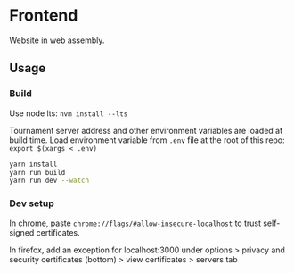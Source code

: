 # Frontend

Website in web assembly.

## Usage

### Build

Use node lts: `nvm install --lts`

Tournament server address and other environment variables are loaded at build
time. Load environment variable from `.env` file at the root of this repo:
`export $(xargs < .env)`

```bash
yarn install
yarn run build
yarn run dev --watch
```

### Dev setup

In chrome, paste `chrome://flags/#allow-insecure-localhost` to trust
self-signed certificates.

In firefox, add an exception for localhost:3000 under options > privacy and
security certificates (bottom) > view certificates > servers tab
